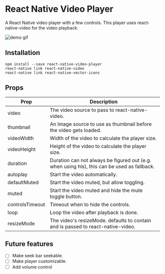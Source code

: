 # React Native Video Player

A React Native video player with a few controls. This player uses
react-native-video for the video playback.


![demo gif](https://github.com/cornedor/react-native-video-player/blob/master/demo.gif "Demo GIF")

## Installation

```
npm install --save react-native-video-player
react-native link react-native-video
react-native link react-native-vector-icons
```

## Props

| Prop            | Description                                                                                 |
|-----------------|---------------------------------------------------------------------------------------------|
| video           | The video source to pass to react-native-video.                                             |
| thumbnail       | An Image source to use as thumbnail before the video gets loaded.                           |
| videoWidth      | Width of the video to calculate the player size.                                            |
| videoHeight     | Height of the video to calculate the player size.                                           |
| duration        | Duration can not always be figured out (e.g. when using hls), this can be used as fallback. |
| autoplay        | Start the video automatically.                                                              |
| defaultMuted    | Start the video muted, but allow toggling.                                                  |
| muted           | Start the video muted and hide the mute toggle button.                                      |
| controlsTimeout | Timeout when to hide the controls.                                                          |
| loop            | Loop the video after playback is done.                                                      |
| resizeMode      | The video's resizeMode. defaults to contain and is passed to react-native-video.            |

## Future features

- [ ] Make seek bar seekable.
- [ ] Make player customizable.
- [ ] Add volume control
